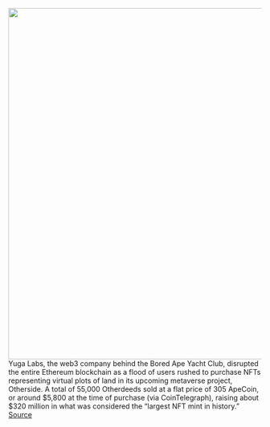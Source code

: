 <img src='https://cdn.vox-cdn.com/thumbor/lES_U1oJf6n1CLXlF9ScW4n6mqg=/0x0:2040x1360/1200x800/filters:focal(857x517:1183x843)/cdn.vox-cdn.com/uploads/chorus_image/image/70819554/acastro_2203011_5082_0001.0.jpg' width='700px' /><br/>
Yuga Labs, the web3 company behind the Bored Ape Yacht Club, disrupted the entire Ethereum blockchain as a flood of users rushed to purchase NFTs representing virtual plots of land in its upcoming metaverse project, Otherside. A total of 55,000 Otherdeeds sold at a flat price of 305 ApeCoin, or around $5,800 at the time of purchase (via CoinTelegraph), raising about $320 million in what was considered the “largest NFT mint in history.”
<a href='https://www.theverge.com/2022/5/1/23051974/bored-ape-yacht-club-metaverse-mint-rocked-ethereum-blockchain-otherside-otherdeeds-yuga-labs'> Source <a/>